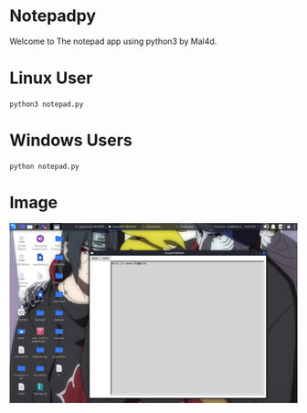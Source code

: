 # Notepadpy
Welcome to The notepad app using python3 by Mal4d.

# Linux User

`python3 notepad.py
`

# Windows Users 

`python notepad.py
`

# Image

 ![alt text](https://github.com/ahmad-360/Notepadpy/blob/main/1.png?raw=true)
